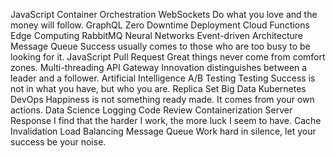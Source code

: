 JavaScript Container Orchestration WebSockets Do what you love and the money will follow. GraphQL Zero Downtime Deployment Cloud Functions Edge Computing RabbitMQ Neural Networks
Event-driven Architecture Message Queue Success usually comes to those who are too busy to be looking for it. JavaScript Pull Request Great things never come from comfort zones. Multi-threading API Gateway Innovation distinguishes between a leader and a follower. Artificial Intelligence A/B Testing Testing
Success is not in what you have, but who you are. Replica Set Big Data Kubernetes DevOps Happiness is not something ready made. It comes from your own actions. Data Science Logging Code Review Containerization Server Response
I find that the harder I work, the more luck I seem to have. Cache Invalidation Load Balancing Message Queue Work hard in silence, let your success be your noise.
